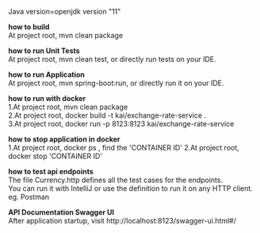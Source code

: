 Java version=openjdk version "11"

**how to build**<br>
At project root, mvn clean package

**how to run Unit Tests**<br>
At project root, mvn clean test, or directly run tests on your IDE.

**how to run Application**<br>
At project root, mvn spring-boot:run, or directly run it on your IDE.

**how to run with docker**<br>
1.At project root, mvn clean package<br>
2.At project root, docker build -t kai/exchange-rate-service . <br>
3.At project root, docker run -p 8123:8123 kai/exchange-rate-service

**how to stop application in docker**<br>
1.At project root, docker ps , find the 'CONTAINER ID'
2.At project root, docker stop 'CONTAINER ID' <br>


**how to test api endpoints**<br>
The file Currency.http defines all the test cases for the endpoints.<br>
You can run it with IntelliJ or use the definition to run it on any HTTP client. eg. Postman

**API Documentation Swagger UI**<br>
After application startup, visit http://localhost:8123/swagger-ui.html#/

